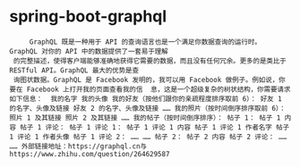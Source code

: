 # spring-boot-graphql
         GraphQL 既是一种用于 API 的查询语言也是一个满足你数据查询的运行时。 GraphQL 对你的 API 中的数据提供了一套易于理解  
     的完整描述，使得客户端能够准确地获得它需要的数据，而且没有任何冗余。更多的是类比于 RESTful API。GraphQL 最大的优势是查
     询图状数据。GraphQL 是 Facebook 发明的，我可以用 Facebook 做例子。例如说，你要在 Facebook 上打开我的页面查看我的信  息，这是一个超级复杂的树状结构，你需要请求如下信息：  我的名字 我的头像 我的好友（按他们跟你的亲疏程度排序取前 6）： 好友 1 的名字、头像及链接 好友 2 的名字、头像及链接 …… 我的照片（按时间倒序排序取前 6）： 照片 1 及其链接 照片 2 及其链接 …… 我的帖子（按时间倒序排序）： 帖子 1： 帖子 1 内容 帖子 1 评论： 帖子 1 评论 1： 帖子 1 评论 1 内容 帖子 1 评论 1 作者名字 帖子 1 评论 1 作者头像 帖子 1 评论 2： …… …… 帖子 2： 帖子 2 内容 帖子 2 评论： …… …… 外部链接地址：https://graphql.cn与https://www.zhihu.com/question/264629587
